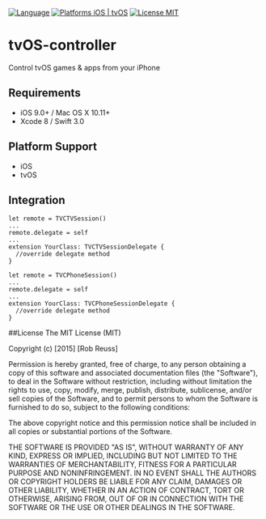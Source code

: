 [![Language](https://img.shields.io/badge/Language-Swift3.0-brightgreen.svg?style=flat)](https://developer.apple.com/swift/)
[![Platforms iOS | tvOS](https://img.shields.io/badge/Platform-iOS%20%7C%20tvOS-lightgrey.svg?style=flat)](https://developer.apple.com/swift/)
[![License MIT](https://img.shields.io/badge/License-MIT-blue.svg?style=flat)](https://github.com/fluidpixel/tvOS-controller/blob/master/LICENSE)

# tvOS-controller
Control tvOS games &amp; apps from your iPhone

## Requirements 

- iOS 9.0+ / Mac OS X 10.11+
- Xcode 8 / Swift 3.0

## Platform Support

- iOS
- tvOS

## Integration

``` tvOS
let remote = TVCTVSession()
...
remote.delegate = self
...
extension YourClass: TVCTVSessionDelegate {
  //override delegate method
}
```

``` iOS
let remote = TVCPhoneSession()
...
remote.delegate = self
...
extension YourClass: TVCPhoneSessionDelegate {
  //override delegate method
}
```


##License
The MIT License (MIT)

Copyright (c) [2015] [Rob Reuss]

Permission is hereby granted, free of charge, to any person obtaining a copy
of this software and associated documentation files (the "Software"), to deal
in the Software without restriction, including without limitation the rights
to use, copy, modify, merge, publish, distribute, sublicense, and/or sell
copies of the Software, and to permit persons to whom the Software is
furnished to do so, subject to the following conditions:

The above copyright notice and this permission notice shall be included in all
copies or substantial portions of the Software.

THE SOFTWARE IS PROVIDED "AS IS", WITHOUT WARRANTY OF ANY KIND, EXPRESS OR
IMPLIED, INCLUDING BUT NOT LIMITED TO THE WARRANTIES OF MERCHANTABILITY,
FITNESS FOR A PARTICULAR PURPOSE AND NONINFRINGEMENT. IN NO EVENT SHALL THE
AUTHORS OR COPYRIGHT HOLDERS BE LIABLE FOR ANY CLAIM, DAMAGES OR OTHER
LIABILITY, WHETHER IN AN ACTION OF CONTRACT, TORT OR OTHERWISE, ARISING FROM,
OUT OF OR IN CONNECTION WITH THE SOFTWARE OR THE USE OR OTHER DEALINGS IN THE
SOFTWARE.



